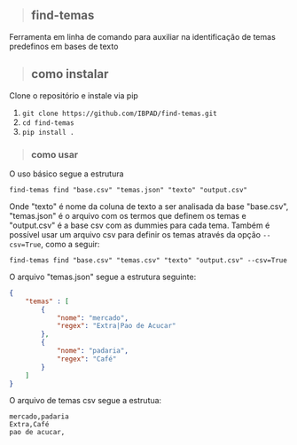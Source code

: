 >## find-temas
Ferramenta em linha de comando para auxiliar na identificação de temas predefinos em bases de texto

>## como instalar
Clone o repositório e instale via pip

1. `git clone https://github.com/IBPAD/find-temas.git`
2. `cd find-temas`
3. `pip install .`

>### como usar

O uso básico segue a estrutura

`find-temas find "base.csv" "temas.json" "texto" "output.csv"`

Onde "texto" é nome da coluna de texto a ser analisada da base "base.csv", "temas.json" é o arquivo com os termos que definem os temas e "output.csv" é a base csv com as dummies para cada tema. Também é possível usar um arquivo csv para definir os temas através da opção `--csv=True`, como a seguir:

`find-temas find "base.csv" "temas.csv" "texto" "output.csv" --csv=True`

O arquivo "temas.json" segue a estrutura seguinte:

```json
{
    "temas" : [
        {
            "nome": "mercado",
            "regex": "Extra|Pao de Acucar"
        },
        {
            "nome": "padaria",
            "regex": "Café" 
        }
    ]
}
```

O arquivo de temas csv segue a estrutua:

```csv
mercado,padaria
Extra,Café
pao de acucar,
```